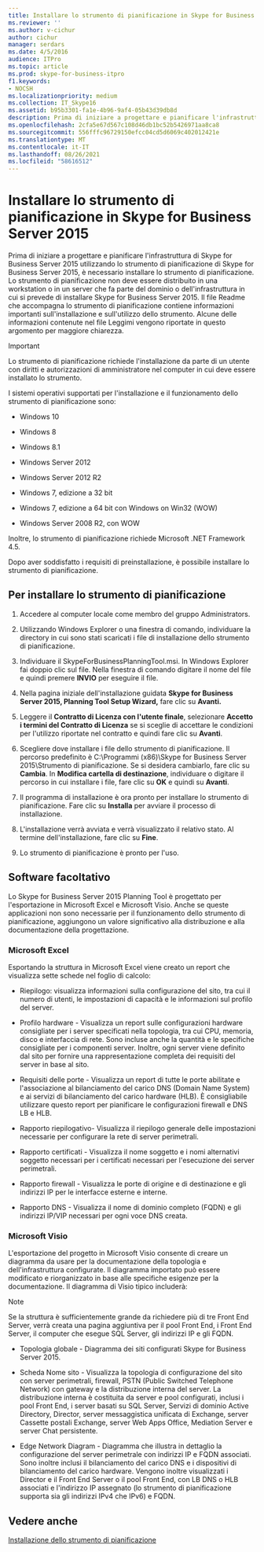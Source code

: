 ```yaml
---
title: Installare lo strumento di pianificazione in Skype for Business Server 2015
ms.reviewer: ''
ms.author: v-cichur
author: cichur
manager: serdars
ms.date: 4/5/2016
audience: ITPro
ms.topic: article
ms.prod: skype-for-business-itpro
f1.keywords:
- NOCSH
ms.localizationpriority: medium
ms.collection: IT_Skype16
ms.assetid: b95b3301-fa1e-4b96-9af4-05b43d39db8d
description: Prima di iniziare a progettare e pianificare l'infrastruttura di Skype for Business Server 2015 utilizzando lo strumento di pianificazione di Skype for Business Server 2015, è necessario installare lo strumento di pianificazione. Lo strumento di pianificazione non deve essere distribuito in una workstation o in un server che fa parte del dominio o dell'infrastruttura in cui si prevede di installare Skype for Business Server 2015. Il file Readme che accompagna lo strumento di pianificazione contiene informazioni importanti sull'installazione e sull'utilizzo dello strumento. Alcune delle informazioni contenute nel file Leggimi vengono riportate in questo argomento per maggiore chiarezza.
ms.openlocfilehash: 2cfa5e67d567c108d46db1bc52b5426971aa8ca8
ms.sourcegitcommit: 556fffc96729150efcc04cd5d6069c402012421e
ms.translationtype: MT
ms.contentlocale: it-IT
ms.lasthandoff: 08/26/2021
ms.locfileid: "58616512"
---
```

# <a name="install-the-planning-tool-in-skype-for-business-server-2015"></a>Installare lo strumento di pianificazione in Skype for Business Server 2015

Prima di iniziare a progettare e pianificare l'infrastruttura di Skype for Business Server 2015 utilizzando lo strumento di pianificazione di Skype for Business Server 2015, è necessario installare lo strumento di pianificazione. Lo strumento di pianificazione non deve essere distribuito in una workstation o in un server che fa parte del dominio o dell'infrastruttura in cui si prevede di installare Skype for Business Server 2015. Il file Readme che accompagna lo strumento di pianificazione contiene informazioni importanti sull'installazione e sull'utilizzo dello strumento. Alcune delle informazioni contenute nel file Leggimi vengono riportate in questo argomento per maggiore chiarezza.

> [!IMPORTANT]
> Lo strumento di pianificazione richiede l'installazione da parte di un utente con diritti e autorizzazioni di amministratore nel computer in cui deve essere installato lo strumento.

I sistemi operativi supportati per l'installazione e il funzionamento dello strumento di pianificazione sono:

- Windows 10

- Windows 8

- Windows 8.1

- Windows Server 2012

- Windows Server 2012 R2

- Windows 7, edizione a 32 bit

- Windows 7, edizione a 64 bit con Windows on Win32 (WOW)

- Windows Server 2008 R2, con WOW

Inoltre, lo strumento di pianificazione richiede Microsoft .NET Framework 4.5.

Dopo aver soddisfatto i requisiti di preinstallazione, è possibile installare lo strumento di pianificazione.



## <a name="to-install-the-planning-tool"></a>Per installare lo strumento di pianificazione

1. Accedere al computer locale come membro del gruppo Administrators.

2. Utilizzando Windows Explorer o una finestra di comando, individuare la directory in cui sono stati scaricati i file di installazione dello strumento di pianificazione.

3. Individuare il SkypeForBusinessPlanningTool.msi. In Windows Explorer fai doppio clic sul file. Nella finestra di comando digitare il nome del file e quindi premere **INVIO** per eseguire il file.

4. Nella pagina iniziale dell'installazione guidata **Skype for Business Server 2015, Planning Tool Setup Wizard,** fare clic su **Avanti.**

5. Leggere il **Contratto di Licenza con l'utente finale**, selezionare **Accetto i termini del Contratto di Licenza** se si sceglie di accettare le condizioni per l'utilizzo riportate nel contratto e quindi fare clic su **Avanti**.

6. Scegliere dove installare i file dello strumento di pianificazione. Il percorso predefinito è C:\Programmi (x86)\Skype for Business Server 2015\Strumento di pianificazione. Se si desidera cambiarlo, fare clic su **Cambia**. In **Modifica cartella di destinazione**, individuare o digitare il percorso in cui installare i file, fare clic su **OK** e quindi su **Avanti**.

7. Il programma di installazione è ora pronto per installare lo strumento di pianificazione. Fare clic su **Installa** per avviare il processo di installazione.

8. L'installazione verrà avviata e verrà visualizzato il relativo stato. Al termine dell'installazione, fare clic su **Fine**.

9. Lo strumento di pianificazione è pronto per l'uso.

## <a name="optional-software"></a>Software facoltativo
<a name="Optional_Software"> </a>

Lo Skype for Business Server 2015 Planning Tool è progettato per l'esportazione in Microsoft Excel e Microsoft Visio. Anche se queste applicazioni non sono necessarie per il funzionamento dello strumento di pianificazione, aggiungono un valore significativo alla distribuzione e alla documentazione della progettazione.

### <a name="microsoft-excel"></a>Microsoft Excel

Esportando la struttura in Microsoft Excel viene creato un report che visualizza sette schede nel foglio di calcolo:

- Riepilogo: visualizza informazioni sulla configurazione del sito, tra cui il numero di utenti, le impostazioni di capacità e le informazioni sul profilo del server.

- Profilo hardware - Visualizza un report sulle configurazioni hardware consigliate per i server specificati nella topologia, tra cui CPU, memoria, disco e interfaccia di rete. Sono incluse anche la quantità e le specifiche consigliate per i componenti server. Inoltre, ogni server viene definito dal sito per fornire una rappresentazione completa dei requisiti del server in base al sito.

- Requisiti delle porte - Visualizza un report di tutte le porte abilitate e l'associazione al bilanciamento del carico DNS (Domain Name System) e ai servizi di bilanciamento del carico hardware (HLB). È consigliabile utilizzare questo report per pianificare le configurazioni firewall e DNS LB e HLB.

- Rapporto riepilogativo- Visualizza il riepilogo generale delle impostazioni necessarie per configurare la rete di server perimetrali.

- Rapporto certificati - Visualizza il nome soggetto e i nomi alternativi soggetto necessari per i certificati necessari per l'esecuzione dei server perimetrali.

- Rapporto firewall - Visualizza le porte di origine e di destinazione e gli indirizzi IP per le interfacce esterne e interne.

- Rapporto DNS - Visualizza il nome di dominio completo (FQDN) e gli indirizzi IP/VIP necessari per ogni voce DNS creata.

### <a name="microsoft-visio"></a>Microsoft Visio

L'esportazione del progetto in Microsoft Visio consente di creare un diagramma da usare per la documentazione della topologia e dell'infrastruttura configurate. Il diagramma importato può essere modificato e riorganizzato in base alle specifiche esigenze per la documentazione. Il diagramma di Visio tipico includerà:

> [!NOTE]
> Se la struttura è sufficientemente grande da richiedere più di tre Front End Server, verrà creata una pagina aggiuntiva per il pool Front End, i Front End Server, il computer che esegue SQL Server, gli indirizzi IP e gli FQDN.

- Topologia globale - Diagramma dei siti configurati Skype for Business Server 2015.

- Scheda Nome sito - Visualizza la topologia di configurazione del sito con server perimetrali, firewall, PSTN (Public Switched Telephone Network) con gateway e la distribuzione interna del server. La distribuzione interna è costituita da server e pool configurati, inclusi i pool Front End, i server basati su SQL Server, Servizi di dominio Active Directory, Director, server messaggistica unificata di Exchange, server Cassette postali Exchange, server Web Apps Office, Mediation Server e server Chat persistente.

- Edge Network Diagram - Diagramma che illustra in dettaglio la configurazione del server perimetrale con indirizzi IP e FQDN associati. Sono inoltre inclusi il bilanciamento del carico DNS e i dispositivi di bilanciamento del carico hardware. Vengono inoltre visualizzati i Director e il Front End Server o il pool Front End, con LB DNS o HLB associati e l'indirizzo IP assegnato (lo strumento di pianificazione supporta sia gli indirizzi IPv4 che IPv6) e FQDN.

## <a name="see-also"></a>Vedere anche
<a name="Optional_Software"> </a>

[Installazione dello strumento di pianificazione](/previous-versions/office/lync-server-2013/lync-server-2013-installing-the-planning-tool)